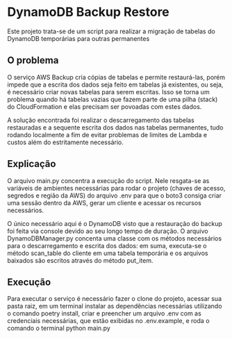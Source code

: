 # DynamoDB Backup Restore

Este projeto trata-se de um script para realizar a migração de tabelas do DynamoDB temporárias para outras permanentes

## O problema

O serviço AWS Backup cria cópias de tabelas e permite restaurá-las, porém impede que a escrita dos dados seja feito em tabelas já existentes, ou seja, é necessário criar novas tabelas para serem escritas. Isso se torna um problema quando há tabelas vazias que fazem parte de uma pilha (stack) do CloudFormation e elas precisam ser povoadas com estes dados.

A solução encontrada foi realizar o descarregamento das tabelas restauradas e a sequente escrita dos dados nas tabelas permanentes, tudo rodando localmente a fim de evitar problemas de limites de Lambda e custos além do estritamente necessário.

## Explicação

O arquivo main.py concentra a execução do script. Nele resgata-se as variáveis de ambientes necessárias para rodar o projeto (chaves de acesso, segredos e região da AWS) do arquivo .env para que o boto3 consiga criar uma sessão dentro da AWS, gerar um cliente e acessar os recursos necessários.

O único necessário aqui é o DynamoDB visto que a restauração do backup foi feita via console devido ao seu longo tempo de duração. O arquivo DynamoDBManager.py concenta uma classe com os métodos necessários para o descarregamento e escrita dos dados: em suma, executa-se o método scan_table do cliente em uma tabela temporária e os arquivos baixados são escritos através do método put_item.

## Execução

Para executar o serviço é necessário fazer o clone do projeto, acessar sua pasta raiz, em um terminal instalar as dependências necessárias utilizando o comando poetry install, criar e preencher um arquivo .env com as credenciais necessárias, que estão exibidas no .env.example, e roda o comando o terminal python main.py
